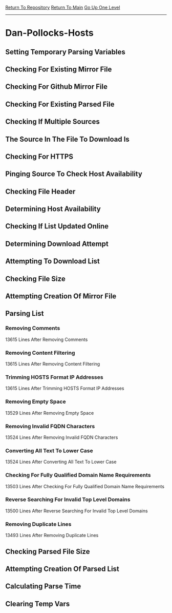 [Return To Repository](https://github.com/deathbybandaid/piholeparser/)
[Return To Main](https://github.com/deathbybandaid/piholeparser/blob/master/RecentRunLogs/Mainlog.md)
[Go Up One Level](https://github.com/deathbybandaid/piholeparser/blob/master/RecentRunLogs/TopLevelScripts/30-Processing-External-Blacklists.md)
____________________________________
# Dan-Pollocks-Hosts
## Setting Temporary Parsing Variables
## Checking For Existing Mirror File
## Checking For Github Mirror File
## Checking For Existing Parsed File
## Checking If Multiple Sources
## The Source In The File To Download Is
## Checking For HTTPS
## Pinging Source To Check Host Availability
## Checking File Header
## Determining Host Availability
## Checking If List Updated Online
## Determining Download Attempt
## Attempting To Download List
## Checking File Size
## Attempting Creation Of Mirror File
## Parsing List
### Removing Comments
13615 Lines After Removing Comments
### Removing Content Filtering
13615 Lines After Removing Content Filtering
### Trimming HOSTS Format IP Addresses
13615 Lines After Trimming HOSTS Format IP Addresses
### Removing Empty Space
13529 Lines After Removing Empty Space
### Removing Invalid FQDN Characters
13524 Lines After Removing Invalid FQDN Characters
### Converting All Text To Lower Case
13524 Lines After Converting All Text To Lower Case
### Checking For Fully Qualified Domain Name Requirements
13503 Lines After Checking For Fully Qualified Domain Name Requirements
### Reverse Searching For Invalid Top Level Domains
13500 Lines After Reverse Searching For Invalid Top Level Domains
### Removing Duplicate Lines
13493 Lines After Removing Duplicate Lines
## Checking Parsed File Size
## Attempting Creation Of Parsed List
## Calculating Parse Time
## Clearing Temp Vars
